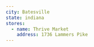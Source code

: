 ```yaml
---
city: Batesville
state: indiana
stores:
  - name: Thrive Market
    address: 1736 Lammers Pike
---
```

